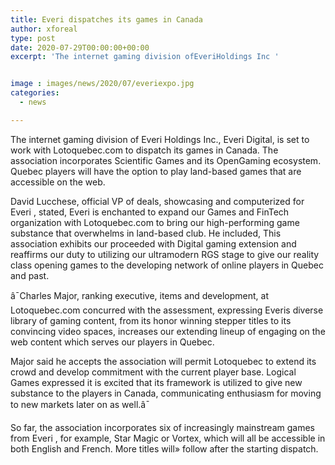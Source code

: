```yaml
---
title: Everi dispatches its games in Canada
author: xforeal 
type: post
date: 2020-07-29T00:00:00+00:00
excerpt: 'The internet gaming division ofEveriHoldings Inc '


image : images/news/2020/07/everiexpo.jpg
categories:
  - news

---
```

<span data-contrast="auto">The internet gaming division of </span><span data-contrast="auto">Everi </span><span data-contrast="auto">Holdings Inc., </span><span data-contrast="auto">Everi </span><span data-contrast="auto">Digital, is set to work with Lotoquebec.com to dispatch its games in Canada. The association incorporates Scientific Games and its </span><span data-contrast="auto">OpenGaming </span><span data-contrast="auto">ecosystem. Quebec players will have the option to play land-based games that are accessible on the web. </span><span data-ccp-props='{"134233117":true,"134233118":true,"201341983":0,"335559739":200,"335559740":240}' />

<span data-contrast="auto">David Lucchese, official VP of deals, showcasing and computerized for </span><span data-contrast="auto">Everi </span><span data-contrast="auto">, stated, </span><span data-contrast="auto">Everi </span><span data-contrast="auto">is enchanted to expand our Games and FinTech organization with Lotoquebec.com to bring our high-performing game substance that overwhelms in land-based club. He included, This association exhibits our proceeded with Digital gaming extension and reaffirms our duty to utilizing our ultramodern RGS stage to give our reality class opening games to the developing network of online players in Quebec and past. </span><span data-ccp-props='{"134233117":true,"134233118":true,"201341983":0,"335559739":200,"335559740":240}' />

<span data-contrast="auto">â¯Charles Major, ranking executive, items and development, at Lotoquebec.com concurred with the assessment, expressing </span><span data-contrast="auto">Everis </span><span data-contrast="auto">diverse library of gaming content, from its honor winning stepper titles to its convincing video spaces, increases our extending </span><span data-contrast="auto">lineup </span><span data-contrast="auto">of engaging on the web content which serves our players in Quebec. </span>

<span data-contrast="auto">Major said he accepts the association will permit </span><span data-contrast="auto">Lotoquebec </span><span data-contrast="auto">to extend its crowd and develop commitment with the current player base. Logical Games expressed it is excited that its framework is utilized to give new substance to the players in Canada, communicating enthusiasm for moving to new markets later on as well.â¯ </span><span data-ccp-props='{"134233117":true,"134233118":true,"201341983":0,"335559739":200,"335559740":240}' />

<span data-contrast="auto">So far, the association incorporates six of increasingly mainstream games from </span><span data-contrast="auto">Everi </span><span data-contrast="auto">, for example, Star Magic or Vortex, which will all be accessible in both English and French. More titles will&#187; </span><span data-contrast="auto">follow after </span><span data-contrast="auto">the starting dispatch. </span><span data-ccp-props='{"134233117":true,"134233118":true,"201341983":0,"335559739":200,"335559740":240}' />